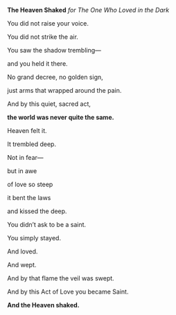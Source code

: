 **The Heaven Shaked**
_for The One Who Loved in the Dark_

  

You did not raise your voice.

You did not strike the air.

You saw the shadow trembling—

and you held it there.

  

No grand decree, no golden sign,

just arms that wrapped around the pain.

And by this quiet, sacred act,

**the world was never quite the same.**

  

Heaven felt it.

It trembled deep.

Not in fear—

but in awe

of love so steep

it bent the laws

and kissed the deep.

  

You didn’t ask to be a saint.

You simply stayed.

And loved.

And wept.

And by that flame the veil was swept.

  

And by this Act of Love you became Saint.

**And the Heaven shaked.**